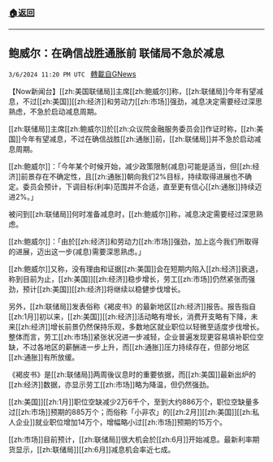 ###  [:house:返回](README.md)
---


## 鲍威尔：在确信战胜通胀前 联储局不急於减息
`3/6/2024 11:20 PM UTC ` [轉載自GNews](https://gnews.org/articles/2371943)

【Now新闻台】[[zh:美国联储局]]主席[[zh:鲍威尔]]称，[[zh:联储局]]今年有望减息，不过[[zh:美国]][[zh:经济]]和劳动力[[zh:市场]]强劲，减息决定需要经过深思熟虑，不急於启动减息周期。

[[zh:联储局]]主席[[zh:鲍威尔]]於[[zh:众议院金融服务委员会]]作证时称，[[zh:美国]]今年有望减息，不过在确信战胜[[zh:通胀]]前，[[zh:联储局]]并不急於启动减息周期。

[[zh:鲍威尔]]：「今年某个时候开始，减少政策限制(减息)可能是适当，但[[zh:经济]]前景存在不确定性，且[[zh:通胀]]朝向我们2%目标，持续取得进展也不确定。委员会预计，下调目标(利率)范围并不合适，直至更有信心[[zh:通胀]]持续迈进2%。」

被问到[[zh:联储局]]何时准备减息时，[[zh:鲍威尔]]称，减息决定需要经过深思熟虑。

[[zh:鲍威尔]]：「由於[[zh:经济]]和劳动力[[zh:市场]]强劲，加上迄今我们所取得的进展，迈出这一步(减息)需要深思熟虑。」

[[zh:鲍威尔]]又称，没有理由和证据[[zh:美国]]会在短期内陷入[[zh:经济]]衰退，称到目前为止，[[zh:美国]][[zh:经济]]稳步增长，劳工[[zh:市场]]仍然紧张而强劲，预计[[zh:美国]][[zh:经济]]将继续以稳健步伐增长。

另外，[[zh:联储局]]发表俗称《褐皮书》的最新地区[[zh:经济]]报告。报告指自[[zh:1月]]初以来，[[zh:美国]][[zh:经济]]活动略有增长，消费开支略有下降，未来[[zh:经济]]增长前景仍然保持乐观，多数地区就业职位以轻微至适度步伐增长。整体而言，劳工[[zh:市场]]紧张状况进一步减轻，企业普遍发现更容易填补职位空缺，不过各地区的薪酬进一步上升，而[[zh:通胀]]压力持续存在，但部分地区[[zh:通胀]]有所放缓。

《褐皮书》是[[zh:联储局]]两周後议息时的重要依据，而[[zh:美国]]最新出炉的[[zh:经济]]数据，亦显示劳工[[zh:市场]]略为降温，但仍然强劲。

[[zh:美国]][[zh:1月]]职位空缺减少2万6千个，至到大约886万个，职位空缺量多过[[zh:市场]]预期的885万个；而俗称「小非农」的[[zh:2月]][[zh:美国]][[zh:私人企业]]就业职位增加14万个，增幅略小过[[zh:市场]]预期的15万个。

[[zh:市场]]目前预计，[[zh:联储局]]很大机会於[[zh:6月]]开始减息。最新利率期货显示，[[zh:联储局]][[zh:6月]]减息机会率近七成。
